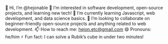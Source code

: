 👋 Hi, I’m @hejonable
👀 I’m interested in software development, open-source projects, and learning new tech!
🌱 I’m currently learning Javascript, web development, and data science basics.
💞️ I’m looking to collaborate on beginner-friendly open-source projects and anything related to web development.
📫 How to reach me: hejon.etc@gmail.com 
😄 Pronouns: he/him
⚡ Fun fact: I can solve a Rubik’s cube in under two minutes!


<!---
hejonable/hejonable is a ✨ special ✨ repository because its `README.md` (this file) appears on your GitHub profile.
You can click the Preview link to take a look at your changes.
--->
